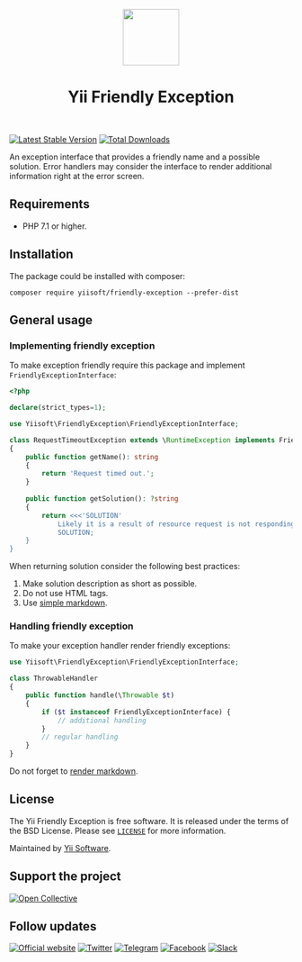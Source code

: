 <p align="center">
    <a href="https://github.com/yiisoft" target="_blank">
        <img src="https://yiisoft.github.io/docs/images/yii_logo.svg" height="100px">
    </a>
    <h1 align="center">Yii Friendly Exception</h1>
    <br>
</p>

[![Latest Stable Version](https://poser.pugx.org/yiisoft/friendly-exception/v/stable.png)](https://packagist.org/packages/yiisoft/friendly-exception)
[![Total Downloads](https://poser.pugx.org/yiisoft/friendly-exception/downloads.png)](https://packagist.org/packages/yiisoft/friendly-exception)

An exception interface that provides a friendly name and a possible solution.
Error handlers may consider the interface to render additional information right at the error screen.

## Requirements

- PHP 7.1 or higher.

## Installation

The package could be installed with composer:

```shell
composer require yiisoft/friendly-exception --prefer-dist
```

## General usage

### Implementing friendly exception

To make exception friendly require this package and implement `FriendlyExceptionInterface`:

```php
<?php

declare(strict_types=1);

use Yiisoft\FriendlyException\FriendlyExceptionInterface;

class RequestTimeoutException extends \RuntimeException implements FriendlyExceptionInterface
{
    public function getName(): string
    {
        return 'Request timed out.';
    }
    
    public function getSolution(): ?string
    {
        return <<<'SOLUTION'
            Likely it is a result of resource request is not responding in a timely fashion. Try increasing timeout.
            SOLUTION;
    }
}
```

When returning solution consider the following best practices:

1. Make solution description as short as possible.
2. Do not use HTML tags.
3. Use [simple markdown](https://commonmark.org/help/).

### Handling friendly exception

To make your exception handler render friendly exceptions:

```php
use Yiisoft\FriendlyException\FriendlyExceptionInterface;

class ThrowableHandler
{
    public function handle(\Throwable $t)
    {
        if ($t instanceof FriendlyExceptionInterface) {
            // additional handling
        }
        // regular handling
    }
}
```

Do not forget to [render markdown](https://github.com/commonmark/commonmark-spec/wiki/List-of-CommonMark-Implementations#php).

## License

The Yii Friendly Exception is free software. It is released under the terms of the BSD License.
Please see [`LICENSE`](./LICENSE.md) for more information.

Maintained by [Yii Software](https://www.yiiframework.com/).

## Support the project

[![Open Collective](https://img.shields.io/badge/Open%20Collective-sponsor-7eadf1?logo=open%20collective&logoColor=7eadf1&labelColor=555555)](https://opencollective.com/yiisoft)

## Follow updates

[![Official website](https://img.shields.io/badge/Powered_by-Yii_Framework-green.svg?style=flat)](https://www.yiiframework.com/)
[![Twitter](https://img.shields.io/badge/twitter-follow-1DA1F2?logo=twitter&logoColor=1DA1F2&labelColor=555555?style=flat)](https://twitter.com/yiiframework)
[![Telegram](https://img.shields.io/badge/telegram-join-1DA1F2?style=flat&logo=telegram)](https://t.me/yii3en)
[![Facebook](https://img.shields.io/badge/facebook-join-1DA1F2?style=flat&logo=facebook&logoColor=ffffff)](https://www.facebook.com/groups/yiitalk)
[![Slack](https://img.shields.io/badge/slack-join-1DA1F2?style=flat&logo=slack)](https://yiiframework.com/go/slack)

